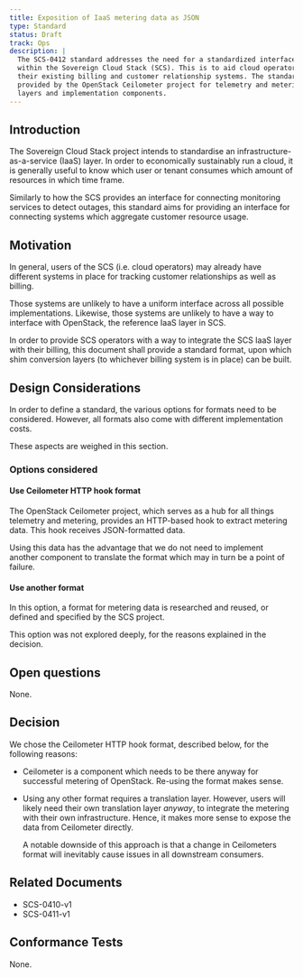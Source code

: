```yaml
---
title: Exposition of IaaS metering data as JSON
type: Standard
status: Draft
track: Ops
description: |
  The SCS-0412 standard addresses the need for a standardized interface to expose IaaS metering data in JSON format
  within the Sovereign Cloud Stack (SCS). This is to aid cloud operators in integrating SCS IaaS layer data with
  their existing billing and customer relationship systems. The standard adopts the Ceilometer HTTP hook format
  provided by the OpenStack Ceilometer project for telemetry and metering, avoiding the need for additional translation
  layers and implementation components.
---
```


## Introduction

The Sovereign Cloud Stack project intends to standardise an infrastructure-as-a-service (IaaS) layer.
In order to economically sustainably run a cloud,
it is generally useful to know which user or tenant consumes which amount of resources in which time frame.

Similarly to how the SCS provides an interface for connecting monitoring services to detect outages,
this standard aims for providing an interface for connecting systems which aggregate customer resource usage.

## Motivation

In general,
users of the SCS (i.e. cloud operators) may already have different systems in place
for tracking customer relationships
as well as billing.

Those systems are unlikely to have a uniform interface across all possible implementations.
Likewise, those systems are unlikely to have a way to interface with OpenStack,
the reference IaaS layer in SCS.

In order to provide SCS operators with a way to integrate the SCS IaaS layer with their billing,
this document shall provide a standard format,
upon which shim conversion layers (to whichever billing system is in place)
can be built.

## Design Considerations

In order to define a standard,
the various options for formats need to be considered.
However, all formats also come with different implementation costs.

These aspects are weighed in this section.

### Options considered

#### Use Ceilometer HTTP hook format

The OpenStack Ceilometer project,
which serves as a hub for all things telemetry and metering,
provides an HTTP-based hook to extract metering data.
This hook receives JSON-formatted data.

Using this data has the advantage
that we do not need to implement another component to translate the format
which may in turn be a point of failure.

#### Use another format

In this option,
a format for metering data is researched and reused, or defined and specified by the SCS project.

This option was not explored deeply, for the reasons explained in the decision.

## Open questions

None.

## Decision

We chose the Ceilometer HTTP hook format, described below, for the following reasons:

- Ceilometer is a component which needs to be there anyway for successful metering of OpenStack. Re-using the format makes sense.
- Using any other format requires a translation layer. However, users will likely need their own translation layer *anyway*, to integrate the metering with their own infrastructure. Hence, it makes more sense to expose the data from Ceilometer directly.

  A notable downside of this approach is that a change in Ceilometers format will inevitably cause issues in all downstream consumers.

## Related Documents

- SCS-0410-v1
- SCS-0411-v1

## Conformance Tests

None.
